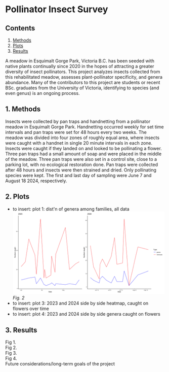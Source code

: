 # Pollinator Insect Survey
## Contents

1. [Methods](#1-methods)  
2. [Plots](#2-plots)  
3. [Results](#3-Results)
  
A meadow in Esquimalt Gorge Park, Victoria B.C. has been seeded with native plants continually since 2020 in the hopes of attracting a greater diversity of insect pollinators. This project analyzes insects collected from this rehabilitated meadow, assesses plant-pollinator specificity, and genera abundance. Many of the contributors to this project are students or recent BSc. graduates from the University of Victoria, identifying to species (and even genus) is an ongoing process.

## 1. Methods
Insects were collected by pan traps and handnetting from a pollinator meadow in Esquimalt Gorge Park. Handnetting occurred weekly for set time intervals and pan traps were set for 48 hours every two weeks. The meadow was divided into four zones of roughly equal area, where insects were caught with a handnet in single 20 minute intervals in each zone. Insects were caught if they landed on and looked to be pollinating a flower. Three pan traps had a small amount of soap and were placed in the middle of the meadow. Three pan traps were also set in a control site, close to a parking lot, with no ecological restoration done. Pan traps were collected after 48 hours and insects were then strained and dried. Only pollinating species were kept. The first and last day of sampling were June 7 and August 18 2024, respectively.

## 2. Plots  
- to insert: plot 1: dist'n of genera among families, all data   
![](plots/for_readme/genera_over_time.jpeg)  
<i>Fig. 2</i>
- to insert: plot 3: 2023 and 2024 side by side heatmap, caught on flowers over time
- to insert: plot 4: 2023 and 2024 side by side genera caught on flowers

## 3. Results  
Fig 1.  
Fig 2.  
Fig 3.  
Fig 4.  
Future considerations/long-term goals of the project